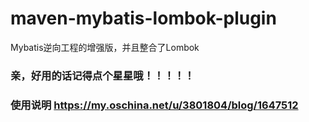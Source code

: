 # maven-mybatis-lombok-plugin
Mybatis逆向工程的增强版，并且整合了Lombok

### 亲，好用的话记得点个星星哦！！！！！
### 使用说明 https://my.oschina.net/u/3801804/blog/1647512

